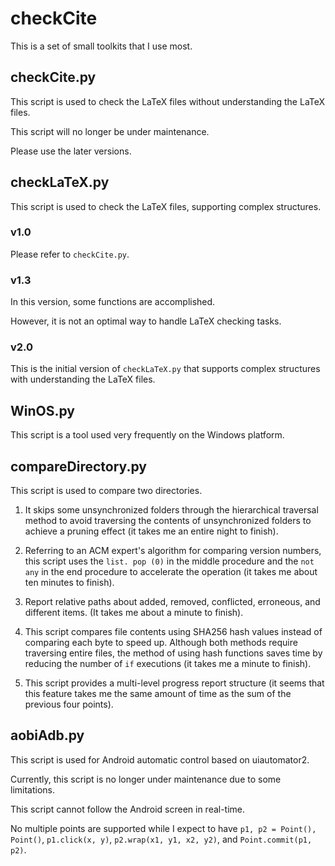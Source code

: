 # checkCite

This is a set of small toolkits that I use most. 

## checkCite.py

This script is used to check the LaTeX files without understanding the LaTeX files. 

This script will no longer be under maintenance. 

Please use the later versions. 

## checkLaTeX.py

This script is used to check the LaTeX files, supporting complex structures. 

### v1.0

Please refer to ``checkCite.py``. 

### v1.3

In this version, some functions are accomplished. 

However, it is not an optimal way to handle LaTeX checking tasks. 

### v2.0

This is the initial version of ``checkLaTeX.py`` that supports complex structures with understanding the LaTeX files. 

## WinOS.py

This script is a tool used very frequently on the Windows platform. 

## compareDirectory.py

This script is used to compare two directories. 

1) It skips some unsynchronized folders through the hierarchical traversal method to avoid traversing the contents of unsynchronized folders to achieve a pruning effect (it takes me an entire night to finish). 
   
2) Referring to an ACM expert's algorithm for comparing version numbers, this script uses the ``list. pop (0)`` in the middle procedure and the ``not any`` in the end procedure to accelerate the operation (it takes me about ten minutes to finish). 

3) Report relative paths about added, removed, conflicted, erroneous, and different items. (It takes me about a minute to finish). 

4) This script compares file contents using SHA256 hash values instead of comparing each byte to speed up. Although both methods require traversing entire files, the method of using hash functions saves time by reducing the number of ``if`` executions (it takes me a minute to finish). 

5) This script provides a multi-level progress report structure (it seems that this feature takes me the same amount of time as the sum of the previous four points). 

## aobiAdb.py

This script is used for Android automatic control based on uiautomator2. 

Currently, this script is no longer under maintenance due to some limitations. 

This script cannot follow the Android screen in real-time. 

No multiple points are supported while I expect to have ``p1, p2 = Point(), Point()``, ``p1.click(x, y)``, ``p2.wrap(x1, y1, x2, y2)``, and ``Point.commit(p1, p2)``. 
